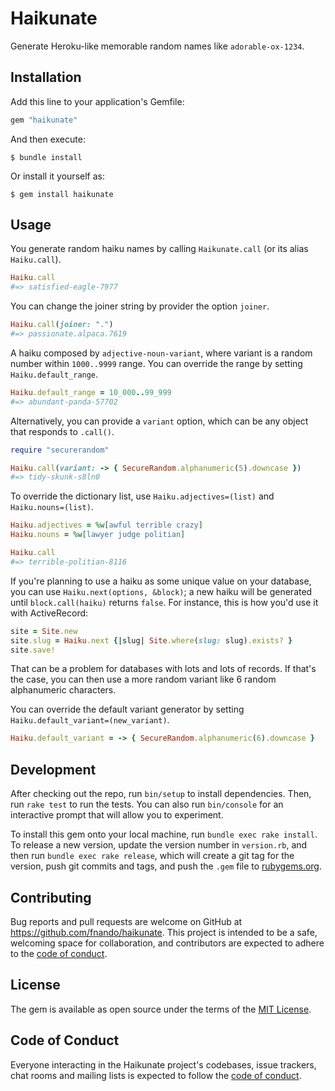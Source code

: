 # Haikunate

Generate Heroku-like memorable random names like `adorable-ox-1234`.

## Installation

Add this line to your application's Gemfile:

```ruby
gem "haikunate"
```

And then execute:

    $ bundle install

Or install it yourself as:

    $ gem install haikunate

## Usage

You generate random haiku names by calling `Haikunate.call` (or its alias
`Haiku.call`).

```ruby
Haiku.call
#=> satisfied-eagle-7977
```

You can change the joiner string by provider the option `joiner`.

```ruby
Haiku.call(joiner: ".")
#=> passionate.alpaca.7619
```

A haiku composed by `adjective-noun-variant`, where variant is a random number
within `1000..9999` range. You can override the range by setting
`Haiku.default_range`.

```ruby
Haiku.default_range = 10_000..99_999
#=> abundant-panda-57702
```

Alternatively, you can provide a `variant` option, which can be any object that
responds to `.call()`.

```ruby
require "securerandom"

Haiku.call(variant: -> { SecureRandom.alphanumeric(5).downcase })
#=> tidy-skunk-s8ln0
```

To override the dictionary list, use `Haiku.adjectives=(list)` and
`Haiku.nouns=(list)`.

```ruby
Haiku.adjectives = %w[awful terrible crazy]
Haiku.nouns = %w[lawyer judge politian]

Haiku.call
#=> terrible-politian-8116
```

If you're planning to use a haiku as some unique value on your database, you can
use `Haiku.next(options, &block)`; a new haiku will be generated until
`block.call(haiku)` returns `false`. For instance, this is how you'd use it with
ActiveRecord:

```ruby
site = Site.new
site.slug = Haiku.next {|slug| Site.where(slug: slug).exists? }
site.save!
```

That can be a problem for databases with lots and lots of records. If that's the
case, you can then use a more random variant like 6 random alphanumeric
characters.

You can override the default variant generator by setting
`Haiku.default_variant=(new_variant)`.

```ruby
Haiku.default_variant = -> { SecureRandom.alphanumeric(6).downcase }
```

## Development

After checking out the repo, run `bin/setup` to install dependencies. Then, run
`rake test` to run the tests. You can also run `bin/console` for an interactive
prompt that will allow you to experiment.

To install this gem onto your local machine, run `bundle exec rake install`. To
release a new version, update the version number in `version.rb`, and then run
`bundle exec rake release`, which will create a git tag for the version, push
git commits and tags, and push the `.gem` file to
[rubygems.org](https://rubygems.org).

## Contributing

Bug reports and pull requests are welcome on GitHub at
https://github.com/fnando/haikunate. This project is intended to be a safe,
welcoming space for collaboration, and contributors are expected to adhere to
the [code of conduct](https://github.com/fnando/haikunate/blob/master/CODE_OF_CONDUCT.md).


## License

The gem is available as open source under the terms of the
[MIT License](https://opensource.org/licenses/MIT).

## Code of Conduct

Everyone interacting in the Haikunate project's codebases, issue trackers, chat
rooms and mailing lists is expected to follow the
[code of conduct](https://github.com/fnando/haikunate/blob/master/CODE_OF_CONDUCT.md).
